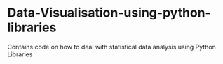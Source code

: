 # Data-Visualisation-using-python-libraries
Contains code on how to deal with statistical data analysis using Python Libraries
